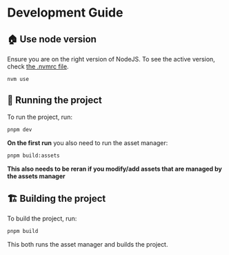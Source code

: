 # Development Guide

## 🏠 Use node version

Ensure you are on the right version of NodeJS. To see the active version, check [the .nvmrc file](../docs/.nvmrc).

```
nvm use
```

## 🏃 Running the project

To run the project, run:

```sh
pnpm dev
```

**On the first run** you also need to run the asset manager:

```sh
pnpm build:assets
```

**This also needs to be reran if you modify/add assets that are managed by the assets manager**

## 🏗️ Building the project

To build the project, run:

```sh
pnpm build
```

This both runs the asset manager and builds the project.
